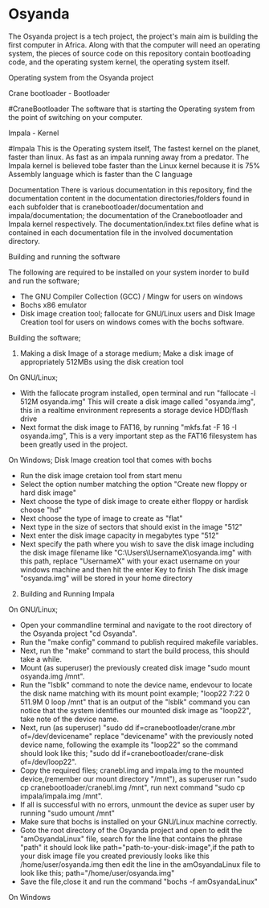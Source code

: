 # Osyanda
The Osyanda project is a tech project, the project's main aim is building the first computer
in Africa. Along with that the computer will need an operating system, the pieces of source code
on this repository contain bootloading code, and the operating system kernel, the operating system
itself.

Operating system from the Osyanda project

Crane bootloader - Bootloader

#CraneBootloader
The software that is starting the Operating system from the point of switching on your computer.

Impala  	 - Kernel

#Impala
This is the Operating system itself, The fastest kernel on the planet, faster than linux. As fast as
an impala running away from a predator.
The Impala kernel is believed tobe faster than the Linux kernel
because it is 75% Assembly language which is faster than the C language


Documentation
There is various documentation in this repository, find the documentation content in the documentation
directories/folders found in each subfolder that is cranebootloader/documentation and impala/documentation;
the documentation of the Cranebootloader and Impala kernel respectively.
The documentation/index.txt files define what is contained in each documentation file in the involved
documentation directory.


Building and running the software

The following are required to be installed on your system inorder to build and run the software;
- The GNU Compiler Collection (GCC) / Mingw for users on windows
- Bochs x86 emulator
- Disk image creation tool; fallocate for GNU/Linux users and Disk Image Creation tool for users on windows comes
with the bochs software.

Building the software;

1) Making a disk Image of a storage medium;
Make a disk image of appropriately 512MBs using the disk creation tool

On GNU/Linux;
* With the fallocate program installed, open terminal and run "fallocate -l 512M osyanda.img"
This will create a disk image called "osyanda.img", this in a realtime environment represents
a storage device HDD/flash drive
* Next format the disk image to FAT16, by running "mkfs.fat -F 16 -I osyanda.img", This is a very
important step as the FAT16 filesystem has been greatly used in the project.

On Windows;
Disk Image creation tool that comes with bochs
* Run the disk image cretaion tool from start menu
* Select the option number matching the option "Create new floppy or hard disk image"
* Next choose the type of disk image to create either floppy or hardisk choose "hd"
* Next choose the type of image to create as "flat"
* Next type in the size of sectors that should exist in the image "512"
* Next enter the disk image capacity in megabytes type "512"
* Next specify the path where you wish to save the disk image including the disk image
filename like "C:\Users\UsernameX\osyanda.img" with this path, replace "UsernameX" with your exact
username on your windows machine and then hit the enter Key to finish
The disk image "osyanda.img" will be stored in your home directory


2) Building and Running Impala

On GNU/Linux;
* Open your commandline terminal and navigate to the root directory of the Osyanda project "cd Osyanda".
* Run the "make config" command to publish required makefile variables.
* Next, run the "make" command to start the build process, this should take a while.
* Mount (as superuser) the previously created disk image "sudo mount osyanda.img /mnt".
* Run the "lsblk" command to note the device name, endevour to locate the disk name matching with its mount point
example;
	"loop22   7:22   0 511.9M  0 loop /mnt"
that is an output of the "lsblk" command you can notice that the system identifies our mounted disk image as "loop22",
take note of the device name.
* Next, run (as superuser) "sudo dd if=cranebootloader/crane.mbr of=/dev/devicename" replace "devicename" with the previously
noted device name, following the example its "loop22" so the command should look like this;
"sudo dd if=cranebootloader/crane-disk of=/dev/loop22".
* Copy the required files; cranebl.img and impala.img to the mounted device,(remember our mount directory "/mnt"), as superuser
run "sudo cp cranebootloader/cranebl.img /mnt", run next command "sudo cp impala/impala.img /mnt".
* If all is successful with no errors, unmount the device as super user by running "sudo umount /mnt"
* Make sure that bochs is installed on your GNU/Linux machine correctly.
* Goto the root directory of the Osyanda project and open to edit the "amOsyandaLinux" file, search for the line that contains
the phrase "path" it should look like path="path-to-your-disk-image",if the path to your disk image file you created previously
looks like this /home/user/osyanda.img then edit the line in the amOsyandaLinux file to look like this;
      path="/home/user/osyanda.img"
* Save the file,close it and run the command "bochs -f amOsyandaLinux"

On Windows